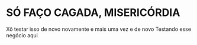# SÓ FAÇO CAGADA, MISERICÓRDIA
Xõ testar isso de novo novamente
e mais uma vez
e de novo
Testando esse negócio aqui